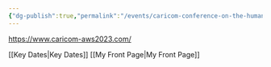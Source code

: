 ```yaml
---
{"dg-publish":true,"permalink":"/events/caricom-conference-on-the-human-impacts-of-autonomous-weapons-systems-second-day/","tags":["event","conference","gardenEntry","gardenEntry"]}
---
```



https://www.caricom-aws2023.com/


[[Key Dates\|Key Dates]]
[[My Front Page\|My Front Page]]


